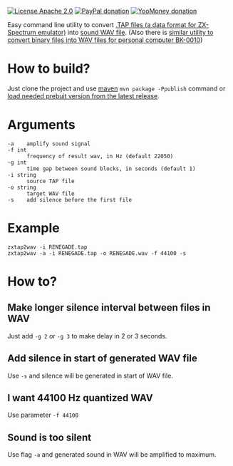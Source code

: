 [![License Apache 2.0](https://img.shields.io/badge/license-Apache%20License%202.0-green.svg)](http://www.apache.org/licenses/LICENSE-2.0)
[![PayPal donation](https://img.shields.io/badge/donation-PayPal-cyan.svg)](https://www.paypal.com/cgi-bin/webscr?cmd=_s-xclick&hosted_button_id=AHWJHJFBAWGL2)
[![YooMoney donation](https://img.shields.io/badge/donation-Yoo.money-blue.svg)](https://yoomoney.ru/to/41001158080699)

Easy command line utility to convert [.TAP files (a data format for ZX-Spectrum emulator)](http://fileformats.archiveteam.org/wiki/TAP_(ZX_Spectrum)) into [sound WAV file](https://en.wikipedia.org/wiki/WAV).
(Also there is [similar utility to convert binary files into WAV files for personal computer BK-0010](https://github.com/raydac/bkbin2wav))

# How to build?
Just clone the project and use [maven](https://maven.apache.org/) `mvn package -Ppublish` command or [load needed prebuit version from the latest release](https://github.com/raydac/zxtap-to-wav/releases/tag/1.0.1).

# Arguments
```
-a    amplify sound signal
-f int
      frequency of result wav, in Hz (default 22050)
-g int
      time gap between sound blocks, in seconds (default 1)
-i string
      source TAP file
-o string
      target WAV file
-s    add silence before the first file
```
# Example
```
zxtap2wav -i RENEGADE.tap
zxtap2wav -a -i RENEGADE.tap -o RENEGADE.wav -f 44100 -s
```
# How to?

## Make longer silence interval between files in WAV
Just add `-g 2` or `-g 3` to make delay in 2 or 3 seconds.

## Add silence in start of generated WAV file
Use `-s` and silence will be generated in start of WAV file.

## I want 44100 Hz quantized WAV
Use parameter `-f 44100`

## Sound is too silent
Use flag `-a` and generated sound in WAV will be amplified to maximum.
